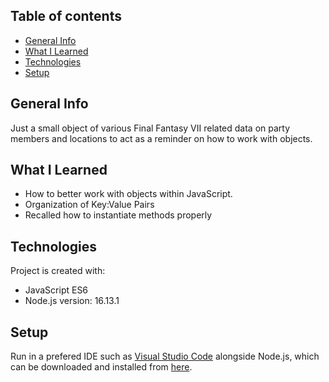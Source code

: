 ## Table of contents
* [General Info](#general-info)
* [What I Learned](#what-I-learned)
* [Technologies](#technologies)
* [Setup](#setup)

## General Info
Just a small object of various Final Fantasy VII related data on party members and locations to act as a reminder on how to work with objects.

## What I Learned
* How to better work with objects within JavaScript.
* Organization of Key:Value Pairs
* Recalled how to instantiate methods properly
	
## Technologies
Project is created with:
* JavaScript ES6
* Node.js version: 16.13.1
	
## Setup
Run in a prefered IDE such as [Visual Studio Code](https://code.visualstudio.com/) alongside Node.js, which can be downloaded and installed from [here](https://nodejs.org/en/).